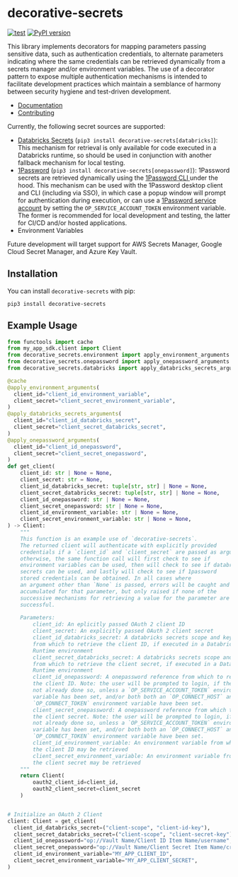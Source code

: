 # decorative-secrets

[![test](https://github.com/enorganic/decorative-secrets/actions/workflows/test.yml/badge.svg?branch=main)](https://github.com/enorganic/decorative-secrets/actions/workflows/test.yml)
[![PyPI version](https://badge.fury.io/py/decorative-secrets.svg?icon=si%3Apython)](https://badge.fury.io/py/decorative-secrets)

This library implements decorators for mapping parameters passing
sensitive data, such as authentication credentials, to alternate parameters
indicating where the same credentials can be retrieved dynamically from a
secrets manager and/or environment variables. The use of a decorator pattern
to expose multiple authentication mechanisms is intended to facilitate
development practices which maintain a semblance of harmony between security
hygiene and test-driven development.

- [Documentation](https://enorganic.github.io/decorative-secrets/)
- [Contributing](https://enorganic.github.io/decorative-secrets/contributing)

Currently, the following secret sources are supported:

-   [Databricks Secrets](https://docs.databricks.com/aws/en/security/secrets/)
    (`pip3 install decorative-secrets[databricks]`):
    This mechanism for retrieval is only available for code executed in a
    Databricks runtime, so should be used in conjunction with another fallback
    mechanism for local testing.
-   [1Password](https://1password.com/)
    (`pip3 install decorative-secrets[onepassword]`):
    1Password secrets are retrieved dynamically using the [1Password CLI
    ](https://developer.1password.com/docs/cli/)
    under the hood. This mechanism can be used with the 1Password desktop
    client and CLI (including via SSO), in which case a popup window will
    prompt for authentication during execution, or can use a [1Password
    service account](https://developer.1password.com/docs/service-accounts/)
    by setting the `OP_SERVICE_ACCOUNT_TOKEN` environment variable. The former
    is recommended for local development and testing, the latter for CI/CD
    and/or hosted applications.
-   Environment Variables

Future development will target support for AWS Secrets Manager,
Google Cloud Secret Manager, and Azure Key Vault.

## Installation

You can install `decorative-secrets` with pip:

```shell
pip3 install decorative-secrets
```

## Example Usage

```python
from functools import cache
from my_app_sdk.client import Client
from decorative_secrets.environment import apply_environment_arguments
from decorative_secrets.onepassword import apply_onepassword_arguments
from decorative_secrets.databricks import apply_databricks_secrets_arguments

@cache
@apply_environment_arguments(
  client_id="client_id_environment_variable",
  client_secret="client_secret_environment_variable",
)
@apply_databricks_secrets_arguments(
  client_id="client_id_databricks_secret",
  client_secret="client_secret_databricks_secret",
)
@apply_onepassword_arguments(
  client_id="client_id_onepassword",
  client_secret="client_secret_onepassword",
)
def get_client(
    client_id: str | None = None,
    client_secret: str = None,
    client_id_databricks_secret: tuple[str, str] | None = None,
    client_secret_databricks_secret: tuple[str, str] | None = None,
    client_id_onepassword: str | None = None,
    client_secret_onepassword: str | None = None,
    client_id_environment_variable: str | None = None,
    client_secret_environment_variable: str | None = None,
) -> Client:
    """
    This function is an example use of `decorative-secrets`.
    The returned client will authenticate with explicitly provided
    credentials if a `client_id` and `client_secret` are passed as arguments,
    otherwise, the same function call will first check to see if
    environment variables can be used, then will check to see if databricks
    secrets can be used, and lastly will check to see if 1password
    stored credentials can be obtained. In all cases where
    an argument other than `None` is passed, errors will be caught and
    accumulated for that parameter, but only raised if none of the
    successive mechanisms for retrieving a value for the parameter are
    successful.
    
    Parameters:
        client_id: An eplicitly passed OAuth 2 client ID
        client_secret: An explicitly passed OAuth 2 client secret
        client_id_databricks_secret: A databricks secrets scope and key
        from which to retrieve the client ID, if executed in a Databricks
        Runtime environment
        client_secret_databricks_secret: A databricks secrets scope and key
        from which to retrieve the client secret, if executed in a Databricks
        Runtime environment
        client_id_onepassword: A onepassword reference from which to retrieve
        the client ID. Note: the user will be prompted to login, if they have
        not already done so, unless a `OP_SERVICE_ACCOUNT_TOKEN` environment
        variable has been set, and/or both both an `OP_CONNECT_HOST` and
        `OP_CONNECT_TOKEN` environment variable have been set.
        client_secret_onepassword: A onepassword reference from which to retrieve
        the client secret. Note: the user will be prompted to login, if they have
        not already done so, unless a `OP_SERVICE_ACCOUNT_TOKEN` environment
        variable has been set, and/or both both an `OP_CONNECT_HOST` and
        `OP_CONNECT_TOKEN` environment variable have been set.
        client_id_environment_variable: An environment variable from which
        the client ID may be retrieved
        client_secret_environment_variable: An environment variable from which
        the client secret may be retrieved
    """
    return Client(
        oauth2_client_id=client_id,
        oauth2_client_secret=client_secret
    )


# Initialize an OAuth 2 Client
client: Client = get_client(
  client_id_databricks_secret=("client-scope", "client-id-key"),
  client_secret_databricks_secret=("client-scope", "client-secret-key"),
  client_id_onepassword="op://Vault Name/Client ID Item Name/username",
  client_secret_onepassword="op://Vault Name/Client Secret Item Name/credential",
  client_id_environment_variable="MY_APP_CLIENT_ID",
  client_secret_environment_variable="MY_APP_CLIENT_SECRET",
)
```
